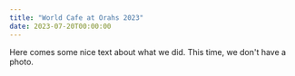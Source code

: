 ```yaml
---
title: "World Cafe at Orahs 2023"
date: 2023-07-20T00:00:00
---
```

Here comes some nice text about what we did. This time, we don't have a photo.

